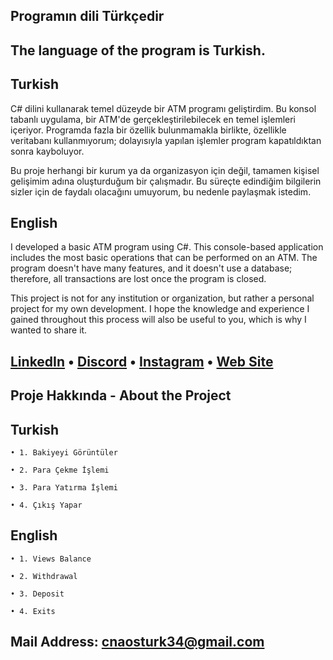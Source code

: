 ##

## Programın dili Türkçedir
## The language of the program is Turkish.

## Turkish
C# dilini kullanarak temel düzeyde bir ATM programı geliştirdim. Bu konsol tabanlı uygulama, bir ATM'de gerçekleştirilebilecek en temel işlemleri içeriyor. Programda fazla bir özellik bulunmamakla birlikte, özellikle veritabanı kullanmıyorum; dolayısıyla yapılan işlemler program kapatıldıktan sonra kayboluyor.

Bu proje herhangi bir kurum ya da organizasyon için değil, tamamen kişisel gelişimim adına oluşturduğum bir çalışmadır. Bu süreçte edindiğim bilgilerin sizler için de faydalı olacağını umuyorum, bu nedenle paylaşmak istedim.

## English

I developed a basic ATM program using C#. This console-based application includes the most basic operations that can be performed on an ATM. The program doesn't have many features, and it doesn't use a database; therefore, all transactions are lost once the program is closed.

This project is not for any institution or organization, but rather a personal project for my own development. I hope the knowledge and experience I gained throughout this process will also be useful to you, which is why I wanted to share it.
##

## [LinkedIn](https://www.linkedin.com/in/canzt/) • [Discord](https://discord.gg/5s7zFDx8mC) • [Instagram](https://www.instagram.com/cannztrk_) • [Web Site](https://www.canztrk.wuaze.com/)

## Proje Hakkında - About the Project

## Turkish
`• 1. Bakiyeyi Görüntüler`

`• 2. Para Çekme İşlemi`

`• 3. Para Yatırma İşlemi`

`• 4. Çıkış Yapar`

## English
`• 1. Views Balance`

`• 2. Withdrawal`

`• 3. Deposit`
 
`• 4. Exits`

## Mail Address: cnaosturk34@gmail.com
